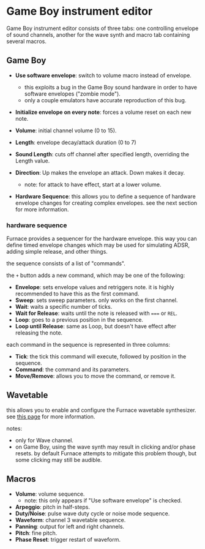 # Game Boy instrument editor

Game Boy instrument editor consists of three tabs: one controlling envelope of sound channels, another for the wave synth and macro tab containing several macros.

## Game Boy

- **Use software envelope**: switch to volume macro instead of envelope.
  - this exploits a bug in the Game Boy sound hardware in order to have software envelopes ("zombie mode").
  - only a couple emulators have accurate reproduction of this bug.
- **Initialize envelope on every note**: forces a volume reset on each new note.
- **Volume**: initial channel volume (0 to 15).
- **Length**: envelope decay/attack duration (0 to 7)
- **Sound Length**: cuts off channel after specified length, overriding the Length value.

- **Direction**: Up makes the envelope an attack. Down makes it decay.
  - note: for attack to have effect, start at a lower volume.

- **Hardware Sequence**: this allows you to define a sequence of hardware envelope changes for creating complex envelopes. see the next section for more information.

### hardware sequence

Furnace provides a sequencer for the hardware envelope. this way you can define timed envelope changes which may be used for simulating ADSR, adding simple release, and other things.

the sequence consists of a list of "commands".

the `+` button adds a new command, which may be one of the following:

- **Envelope**: sets envelope values and retriggers note. it is highly recommended to have this as the first command.
- **Sweep**: sets sweep parameters. only works on the first channel.
- **Wait**: waits a specific number of ticks.
- **Wait for Release**: waits until the note is released with `===` or `REL`.
- **Loop**: goes to a previous position in the sequence.
- **Loop until Release**: same as Loop, but doesn't have effect after releasing the note.

each command in the sequence is represented in three columns:

- **Tick**: the tick this command will execute, followed by position in the sequence.
- **Command**: the command and its parameters.
- **Move/Remove**: allows you to move the command, or remove it.

## Wavetable

this allows you to enable and configure the Furnace wavetable synthesizer. see [this page](wavesynth.md) for more information.

notes:
- only for Wave channel.
- on Game Boy, using the wave synth may result in clicking and/or phase resets. by default Furnace attempts to mitigate this problem though, but some clicking may still be audible.

## Macros

- **Volume**: volume sequence.
  - note: this only appears if "Use software envelope" is checked.
- **Arpeggio**: pitch in half-steps.
- **Duty/Noise**: pulse wave duty cycle or noise mode sequence.
- **Waveform**: channel 3 wavetable sequence.
- **Panning**: output for left and right channels.
- **Pitch**: fine pitch.
- **Phase Reset**: trigger restart of waveform.

